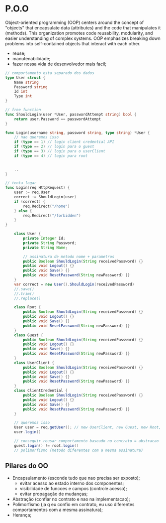 # P.O.O

Object-oriented programming (OOP) centers around the concept of "objects" that encapsulate data (attributes) and the code that manipulates it (methods). This organization promotes code reusability, modularity, and easier understanding of complex systems. OOP emphasizes breaking down problems into self-contained objects that interact with each other.

- reuse;
- manutenabilidade;
- fazer nossa vida de desenvolvedor mais facil;

```go
// comportamento esta separado dos dados
type User struct {
    Name string
    Password string
    Id int
    Type int
}

// free function
func ShouldLogin(user *User, passwordAttempt string) bool {
    return user.Password == passwordAttempt
}

func Login(username string, password string, type string) *User {
    // nao queremos isso
    if (type == 1) // login client credential API
    if (type == 2) // login para o guest
    if (type == 3) // login para o userClient
    if (type == 4) // login para root

    
    ..
}

// tenta logar
func Login(req HttpRequest) {
    user := req.User
    correct := ShouldLogin(user)
    if (correct) {
        req.Redirect("/home")
    } else {
        req.Redirect("/forbidden")
    }
}

```

```java
    class User {
        private Integer Id;
        private String Password;
        private String Name;

        // assinatura de metodo nome + parametros
        public Boolean ShouldLogin(String receivedPassword) {}
        public void Logout() {}
        public void Save() {}
        public void ResetPassword(String newPassword) {}
    }
    var correct = new User().ShouldLogin(receivedPassword)
    //.save()
    //.trim()
    //.replace()

    class Root {
        public Boolean ShouldLogin(String receivedPassword) {}
        public void Logout() {}
        public void Save() {}
        public void ResetPassword(String newPassword) {}
    }
    class Guest {
        public Boolean ShouldLogin(String receivedPassword) {}
        public void Logout() {}
        public void Save() {}
        public void ResetPassword(String newPassword) {}
    }
    class UserClient {
        public Boolean ShouldLogin(String receivedPassword) {}
        public void Logout() {}
        public void Save() {}
        public void ResetPassword(String newPassword) {}
    }
    class ClientCredential {
        public Boolean ShouldLogin(String receivedPassword) {}
        public void Logout() {}
        public void Save() {}
        public void ResetPassword(String newPassword) {}
    }

    // queremos isso
    User user = req.getUser(); // new UserClient, new Guest, new Root, new User
    user.login()

    // conseguir reusar comportamento baseado no contrato = abstracao
    guest.login() != root.login()
    // polimorfismo (metodo diferentes com a mesma assinatura)

```

## Pilares do OO

- Encapsulamento (esconde tudo que nao precisa ser exposto);
    - evitar acesso ao estado interno dos componentes;
    - visibilidade de funcoes e campos (controle acesso);
    - evitar propagação de mudanças;
- Abstração (confiar no contrato e nao na implementacao);
- Polimorfismo (ja q eu confio em contrato, eu uso diferentes comportamentos com a mesma assinatura);
- Herança;

